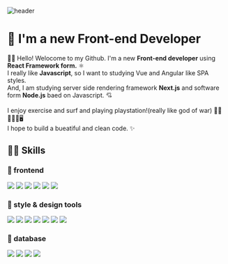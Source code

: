 ![header](https://capsule-render.vercel.app/api?type=waving&color=gradient&height=200&section=header&text=Hello%20Eunsu%20World!&fontSize=60&animation=fadeIn)

# 💎 I'm a new Front-end Developer

🖐🏻 Hello! Welocome to my Github. 
I'm a new **Front-end developer** using **React Framework form.** ⚛️ <br />
I really like **Javascript**, so I want to studying Vue and Angular like SPA styles. <br />
And, I am studying server side rendering framework **Next.js** and  software form **Node.js** baed on Javascript. 💘 <br /> 
<br />
I enjoy exercise and surf and playing playstation!(really like god of war) 💪🏻🏄🏻‍♀️🖥 <br />
I hope to build a bueatiful and clean code. ✨ <br />

## 💪🏻 Skills
### 🔸 frontend
<img src="https://img.shields.io/badge/html-E34F26?style=for-the-badge&logo=html5&logoColor=white"> <img src="https://img.shields.io/badge/javascript-F7DF1E?style=for-the-badge&logo=javascript&logoColor=black">  <img src="https://img.shields.io/badge/jquery-0769AD?style=for-the-badge&logo=jquery&logoColor=white">  <img src="https://img.shields.io/badge/react-61DAFB?style=for-the-badge&logo=react&logoColor=black">  <img src="https://img.shields.io/badge/bootstrap-7952B3?style=for-the-badge&logo=bootstrap&logoColor=white">  <img src="https://img.shields.io/badge/React Query-FF4154?style=for-the-badge&logo=React Query&logoColor=white">
### 🔸 style & design tools
<img src="https://img.shields.io/badge/mui-007FFF?style=for-the-badge&logo=mui&logoColor=white">  <img src="https://img.shields.io/badge/css3-1572B6?style=for-the-badge&logo=css3&logoColor=white">  <img src="https://img.shields.io/badge/sass-CC6699?style=for-the-badge&logo=sass&logoColor=white"> <img src="https://img.shields.io/badge/styled_components-DB7093?style=for-the-badge&logo=styled-components&logoColor=white"> <img src="https://img.shields.io/badge/figma-F24E1E?style=for-the-badge&logo=figma&logoColor=white"> <img src="https://img.shields.io/badge/AdobePhotoshop-31A8FF?style=for-the-badge&logo=Adobe Photoshop&logoColor=white">  <img src="https://img.shields.io/badge/Adobe XD-FF61F6?style=for-the-badge&logo=Adobe XD&logoColor=white">
### 🔸 database
<img src="https://img.shields.io/badge/GraphQL-E10098?style=for-the-badge&logo=GraphQL&logoColor=white"> <img src="https://img.shields.io/badge/Apollo GraphQL-311C87?style=for-the-badge&logo=Apollo GraphQL&logoColor=white"> <img src="https://img.shields.io/badge/JSON DB-000000?style=for-the-badge&logo=JSON&logoColor=white">  <img src="https://img.shields.io/badge/Firebase-FFCA28?style=for-the-badge&logo=Firebase&logoColor=white">


